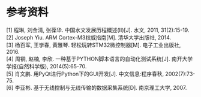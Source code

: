 # 参考资料  

\[1\] 程琳, 刘金清, 张葆华. 中国水文发展历程概述\(Ⅱ\)\[J\]. 水文, 2011, 31\(2\):15-19.    
\[2\] Joseph Yiu. ARM Cortex-M3权威指南\[M\]. 清华大学出版社, 2014.    
\[3\] 杨百军, 王学春, 黄雅琴. 轻松玩转STM32微控制器\[M\]. 电子工业出版社, 2016.    
\[4\] 周锎, 赵楠, 李欣. 一种基于PYTHON脚本语言的自动化测试系统\[J\]. 南开大学学报\(自然科学版\), 2014\(5\):65-70.    
\[5\] 肖文鹏. 用PyQt进行Python下的GUI开发\[J\]. 中文信息:程序春秋, 2002\(7\):73-75.    
\[6\] 李亚彬. 基于无线控制与无线传输的数据采集系统\[D\]. 南京理工大学, 2007.  

